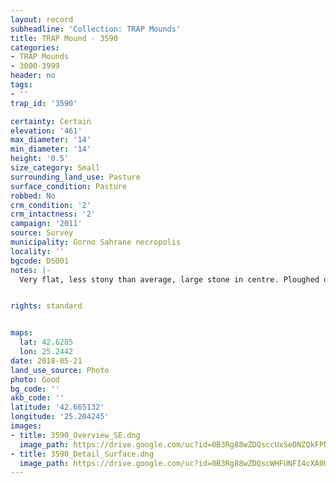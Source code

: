```yaml
---
layout: record
subheadline: 'Collection: TRAP Mounds'
title: TRAP Mound - 3590
categories:
- TRAP Mounds
- 3000-3999
header: no
tags:
- ''
trap_id: '3590'

certainty: Certain
elevation: '461'
max_diameter: '14'
min_diameter: '14'
height: '0.5'
size_category: Small
surrounding_land_use: Pasture
surface_condition: Pasture
robbed: No
crm_condition: '2'
crm_intactness: '2'
campaign: '2011'
source: Survey
municipality: Gorno Sahrane necropolis
locality: ''
bgcode: DS001
notes: |-
  Very flat, less stony than average, large stone in centre. Ploughed over, badly eroded.


rights: standard


maps:
  lat: 42.6285
  lon: 25.2442
date: 2018-05-21
land_use_source: Photo
photo: Good
bg_code: ''
akb_code: ''
latitude: '42.665132'
longitude: '25.204245'
images:
- title: 3590_Overview_SE.dng
  image_path: https://drive.google.com/uc?id=0B3Rg88wZDQsccUxSeDNZQkFPNUU
- title: 3590_Detail_Surface.dng
  image_path: https://drive.google.com/uc?id=0B3Rg88wZDQscWHFUNFI4cXA0Ujg
---
```

